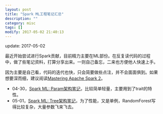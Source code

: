```yaml
---
layout: post
title: "Spark ML工程笔记汇总"
description: ""
category: misc
tags: []
modify: 2017-05-02 21:40:13
---
```


update: 2017-05-02


最近开始尝试进行Spark贡献，目前精力主要在ML部份。在反复读代码的过程中，做了些笔记资料，打算分享出来。一则自己备忘，二来也方便他人快速上手。

因为主要是自己看，代码的迭代也快，只会简要做些点注，并不会面面俱到。如果想要深而细，建议阅读[Mastering Apache Spark 2](https://www.gitbook.com/book/jaceklaskowski/mastering-apache-spark/details)。


+ 04-30，[Spark ML: Param架构笔记](https://www.evernote.com/l/ADDXNX_7MMhI6Kf8Kh6hnCi5Xj0UgkTouJ8)，比较简单轻量，主要用到了trait的特性。
+ 05-01，[Spark ML: Tree架构笔记](https://www.evernote.com/l/ADDTp7Nc6iRFmJRUDola9Jpa9v1J1BAsNeg)，为了性能，又是单例，RandomForest写得比较复杂，大量参数飞来飞去。
